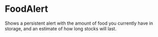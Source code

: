 # FoodAlert
Shows a persistent alert with the amount of food you currently have in storage, and an estimate of how long stocks will last.
